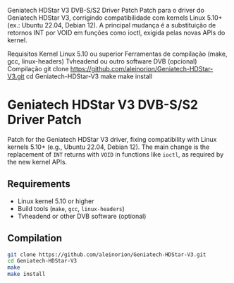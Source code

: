 Geniatech HDStar V3 DVB-S/S2 Driver Patch
Patch para o driver do Geniatech HDStar V3, corrigindo compatibilidade com kernels Linux 5.10+ (ex.: Ubuntu 22.04, Debian 12). A principal mudança é a substituição de retornos INT por VOID em funções como ioctl, exigida pelas novas APIs do kernel.

Requisitos
Kernel Linux 5.10 ou superior
Ferramentas de compilação (make, gcc, linux-headers)
Tvheadend ou outro software DVB (opcional)
Compilação
git clone https://github.com/aleinorion/Geniatech-HDStar-V3.git
cd Geniatech-HDStar-V3
make
make install 


# Geniatech HDStar V3 DVB-S/S2 Driver Patch
Patch for the Geniatech HDStar V3 driver, fixing compatibility with Linux kernels 5.10+ (e.g., Ubuntu 22.04, Debian 12). The main change is the replacement of `INT` returns with `VOID` in functions like `ioctl`, as required by the new kernel APIs.

## Requirements
- Linux kernel 5.10 or higher
- Build tools (`make`, `gcc`, `linux-headers`)
- Tvheadend or other DVB software (optional)

## Compilation
```bash
git clone https://github.com/aleinorion/Geniatech-HDStar-V3.git
cd Geniatech-HDStar-V3
make
make install
